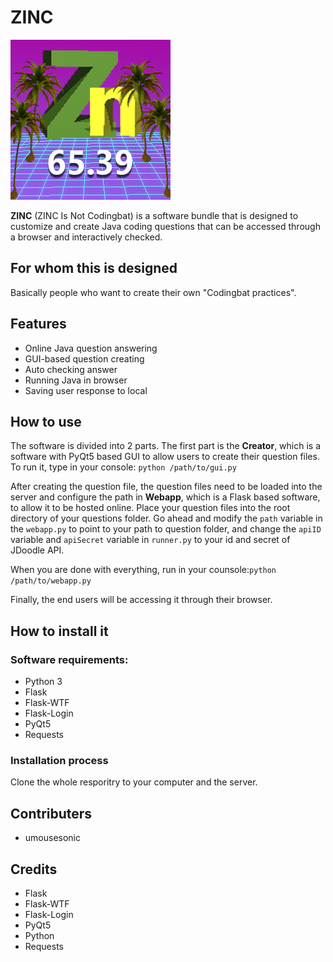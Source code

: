 # ZINC
![avatar](resources/zinc.png)

**ZINC** (ZINC Is Not Codingbat) is a software bundle that is designed to customize and create Java coding questions that can be accessed through a browser and interactively checked.

## For whom this is designed
Basically people who want to create their own 
"Codingbat practices".

## Features
- Online Java question answering
- GUI-based question creating
- Auto checking answer
- Running Java in browser
- Saving user response to local


## How to use
The software is divided into 2 parts. The first part is the **Creator**, which is a software with PyQt5 based GUI to allow users to create their question files. To run it, type in your console:
`python /path/to/gui.py`

After creating the question file, the question files need to be loaded into the server and configure the path in **Webapp**, which is a Flask based software, to allow it to be hosted online. Place your question files into the root directory of your questions folder. Go ahead and modify the `path` variable in the `webapp.py` to point to your path to question folder, and change the `apiID` variable and `apiSecret` variable in `runner.py` to your id and secret of JDoodle API.

When you are done with everything, run in your counsole:`python /path/to/webapp.py`

Finally, the end users will be accessing it through their browser.

## How to install it
### Software requirements:
- Python 3
- Flask
- Flask-WTF
- Flask-Login
- PyQt5
- Requests
### Installation process
Clone the whole resporitry to your computer and the server. 
 
## Contributers
- umousesonic

## Credits
- Flask
- Flask-WTF
- Flask-Login
- PyQt5
- Python
- Requests
